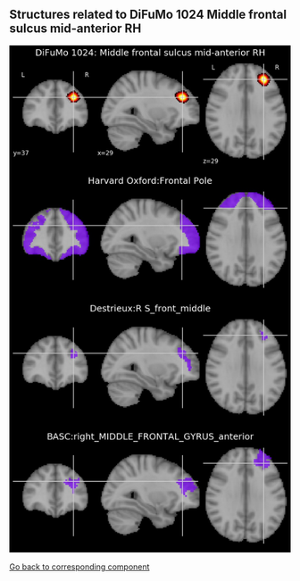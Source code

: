


## Structures related to DiFuMo 1024 Middle frontal sulcus mid-anterior RH

![879](879.jpg "Structures related to DiFuMo 1024 Middle frontal sulcus mid-anterior RH")

[Go back to corresponding component](https://parietal-inria.github.io/DiFuMo/1024/html/879.html)